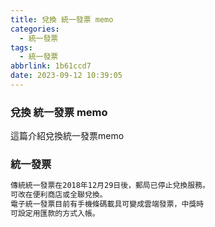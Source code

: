 ```yaml
---
title: 兌換 統一發票 memo
categories:
  - 統一發票
tags:
  - 統一發票
abbrlink: 1b61ccd7
date: 2023-09-12 10:39:05
---
```

### 兌換 統一發票 memo
<!--more-->
這篇介紹兌換統一發票memo

### 統一發票
```sh
傳統統一發票在2018年12月29日後，郵局已停止兌換服務。
可改在便利商店或全聯兌換。
電子統一發票目前有手機條碼載具可變成雲端發票，中獎時
可設定用匯款的方式入帳。
```